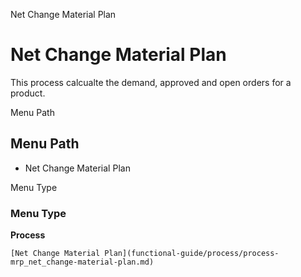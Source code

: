 
Net Change Material Plan
# Net Change Material Plan


This process calcualte the demand, approved and open orders for a product.

Menu Path
## Menu Path



- Net Change Material Plan

Menu Type
### Menu Type

**Process**


```
[Net Change Material Plan](functional-guide/process/process-mrp_net_change-material-plan.md)
```